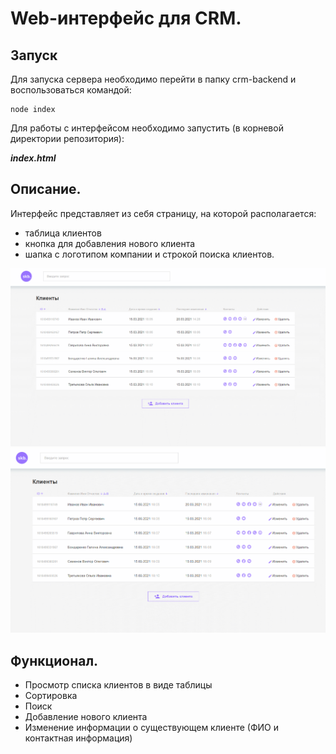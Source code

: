 # Web-интерфейс для CRM.

## Запуск

Для запуска сервера необходимо перейти в папку crm-backend и воспользоваться командой:
```
node index
```
Для работы с интерфейсом необходимо запустить (в корневой директории репозитория):

***index.html***

## Описание.

Интерфейс представляет из себя страницу, на которой располагается:

+ таблица клиентов
+ кнопка для добавления нового клиента
+ шапка с логотипом компании и строкой поиска клиентов.

![Интерфейс программы](screenshots/GIF-1.gif "Интерфейс программы")
![Интерфейс программы](screenshots/GIF-2.gif "Интерфейс программы")

## Функционал.

+ Просмотр списка клиентов в виде таблицы
+ Сортировка
+ Поиск
+ Добавление нового клиента
+ Изменение информации о существующем клиенте (ФИО и контактная информация)
